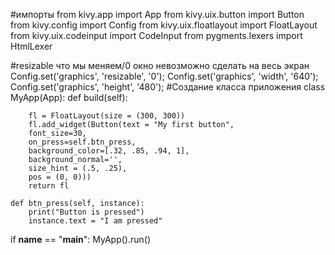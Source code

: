 #импорты
from kivy.app import App
from kivy.uix.button import Button
from kivy.config import Config
from kivy.uix.floatlayout import FloatLayout
from kivy.uix.codeinput import CodeInput
from pygments.lexers import HtmlLexer

#resizable что мы меняем/0 окно невозможно сделать на весь экран
Config.set('graphics', 'resizable', '0');
Config.set('graphics', 'width', '640');
Config.set('graphics', 'height', '480');
#Создание класса приложения
class MyApp(App):
    def build(self):

        fl = FloatLayout(size = (300, 300))
        fl.add_widget(Button(text = "My first button",
        font_size=30,
        on_press=self.btn_press,
        background_color=[.32, .85, .94, 1],
        background_normal='',
        size_hint = (.5, .25),
        pos = (0, 0)))
        return fl

    def btn_press(self, instance):
        print("Button is pressed")
        instance.text = "I am pressed"


if __name__ == "__main__":
    MyApp().run()
